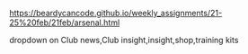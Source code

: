 https://beardycancode.github.io/weekly_assignments/21-25%20feb/21feb/arsenal.html


dropdown on Club news,Club insight,insight,shop,training kits
